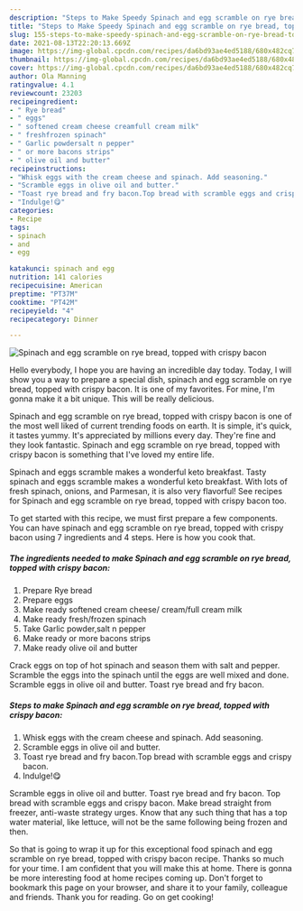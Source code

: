 ```yaml
---
description: "Steps to Make Speedy Spinach and egg scramble on rye bread, topped with crispy bacon"
title: "Steps to Make Speedy Spinach and egg scramble on rye bread, topped with crispy bacon"
slug: 155-steps-to-make-speedy-spinach-and-egg-scramble-on-rye-bread-topped-with-crispy-bacon
date: 2021-08-13T22:20:13.669Z
image: https://img-global.cpcdn.com/recipes/da6bd93ae4ed5188/680x482cq70/spinach-and-egg-scramble-on-rye-bread-topped-with-crispy-bacon-recipe-main-photo.jpg
thumbnail: https://img-global.cpcdn.com/recipes/da6bd93ae4ed5188/680x482cq70/spinach-and-egg-scramble-on-rye-bread-topped-with-crispy-bacon-recipe-main-photo.jpg
cover: https://img-global.cpcdn.com/recipes/da6bd93ae4ed5188/680x482cq70/spinach-and-egg-scramble-on-rye-bread-topped-with-crispy-bacon-recipe-main-photo.jpg
author: Ola Manning
ratingvalue: 4.1
reviewcount: 23203
recipeingredient:
- " Rye bread"
- " eggs"
- " softened cream cheese creamfull cream milk"
- " freshfrozen spinach"
- " Garlic powdersalt n pepper"
- " or more bacons strips"
- " olive oil and butter"
recipeinstructions:
- "Whisk eggs with the cream cheese and spinach. Add seasoning."
- "Scramble eggs in olive oil and butter."
- "Toast rye bread and fry bacon.Top bread with scramble eggs and crispy bacon."
- "Indulge!😋"
categories:
- Recipe
tags:
- spinach
- and
- egg

katakunci: spinach and egg 
nutrition: 141 calories
recipecuisine: American
preptime: "PT37M"
cooktime: "PT42M"
recipeyield: "4"
recipecategory: Dinner

---
```



![Spinach and egg scramble on rye bread, topped with crispy bacon](https://img-global.cpcdn.com/recipes/da6bd93ae4ed5188/680x482cq70/spinach-and-egg-scramble-on-rye-bread-topped-with-crispy-bacon-recipe-main-photo.jpg)

Hello everybody, I hope you are having an incredible day today. Today, I will show you a way to prepare a special dish, spinach and egg scramble on rye bread, topped with crispy bacon. It is one of my favorites. For mine, I'm gonna make it a bit unique. This will be really delicious.

Spinach and egg scramble on rye bread, topped with crispy bacon is one of the most well liked of current trending foods on earth. It is simple, it's quick, it tastes yummy. It's appreciated by millions every day. They're fine and they look fantastic. Spinach and egg scramble on rye bread, topped with crispy bacon is something that I've loved my entire life.

Spinach and eggs scramble makes a wonderful keto breakfast. Tasty spinach and eggs scramble makes a wonderful keto breakfast. With lots of fresh spinach, onions, and Parmesan, it is also very flavorful! See recipes for Spinach and egg scramble on rye bread, topped with crispy bacon too.


To get started with this recipe, we must first prepare a few components. You can have spinach and egg scramble on rye bread, topped with crispy bacon using 7 ingredients and 4 steps. Here is how you cook that.

<!--inarticleads1-->

##### The ingredients needed to make Spinach and egg scramble on rye bread, topped with crispy bacon:

1. Prepare  Rye bread
1. Prepare  eggs
1. Make ready  softened cream cheese/ cream/full cream milk
1. Make ready  fresh/frozen spinach
1. Take  Garlic powder,salt n pepper
1. Make ready  or more bacons strips
1. Make ready  olive oil and butter


Crack eggs on top of hot spinach and season them with salt and pepper. Scramble the eggs into the spinach until the eggs are well mixed and done. Scramble eggs in olive oil and butter. Toast rye bread and fry bacon. 

<!--inarticleads2-->

##### Steps to make Spinach and egg scramble on rye bread, topped with crispy bacon:

1. Whisk eggs with the cream cheese and spinach. Add seasoning.
1. Scramble eggs in olive oil and butter.
1. Toast rye bread and fry bacon.Top bread with scramble eggs and crispy bacon.
1. Indulge!😋


Scramble eggs in olive oil and butter. Toast rye bread and fry bacon. Top bread with scramble eggs and crispy bacon. Make bread straight from freezer, anti-waste strategy urges. Know that any such thing that has a top water material, like lettuce, will not be the same following being frozen and then. 

So that is going to wrap it up for this exceptional food spinach and egg scramble on rye bread, topped with crispy bacon recipe. Thanks so much for your time. I am confident that you will make this at home. There is gonna be more interesting food at home recipes coming up. Don't forget to bookmark this page on your browser, and share it to your family, colleague and friends. Thank you for reading. Go on get cooking!
